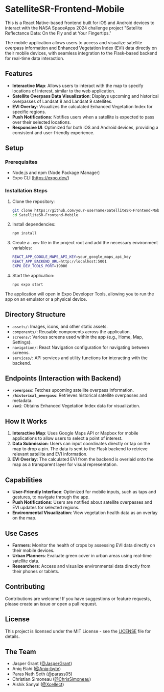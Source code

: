 # SatelliteSR-Frontend-Mobile

This is a React Native-based frontend built for iOS and Android devices to interact with the NASA SpaceApps 2024 challenge project "Satellite Reflectance Data: On the Fly and at Your Fingertips."

The mobile application allows users to access and visualize satellite overpass information and Enhanced Vegetation Index (EVI) data directly on their mobile devices, with seamless integration to the Flask-based backend for real-time data interaction.

## Features

- **Interactive Map**: Allows users to interact with the map to specify locations of interest, similar to the web application.
- **Satellite Overpass Data Visualization**: Displays upcoming and historical overpasses of Landsat 8 and Landsat 9 satellites.
- **EVI Overlay**: Visualizes the calculated Enhanced Vegetation Index for specific regions.
- **Push Notifications**: Notifies users when a satellite is expected to pass over their selected locations.
- **Responsive UI**: Optimized for both iOS and Android devices, providing a consistent and user-friendly experience.

## Setup

### Prerequisites

- Node.js and npm (Node Package Manager)
- Expo CLI (https://expo.dev/)

### Installation Steps

1. Clone the repository:

    ```bash
    git clone https://github.com/your-username/SatelliteSR-Frontend-Mobile.git
    cd SatelliteSR-Frontend-Mobile
    ```

2. Install dependencies:

    ```bash
    npm install
    ```

3. Create a `.env` file in the project root and add the necessary environment variables:

    ```bash
    REACT_APP_GOOGLE_MAPS_API_KEY=your_google_maps_api_key
    REACT_APP_BACKEND_URL=http://localhost:5001
    EXPO_DEV_TOOLS_PORT=19000
    ```

4. Start the application:

    ```bash
    npx expo start
    ```

The application will open in Expo Developer Tools, allowing you to run the app on an emulator or a physical device.

## Directory Structure

- `assets/`: Images, icons, and other static assets.
- `components/`: Reusable components across the application.
- `screens/`: Various screens used within the app (e.g., Home, Map, Settings).
- `navigation/`: React Navigation configuration for navigating between screens.
- `services/`: API services and utility functions for interacting with the backend.

## Endpoints (Interaction with Backend)

- **`/overpass`**: Fetches upcoming satellite overpass information.
- **`/historical_overpass`**: Retrieves historical satellite overpasses and metadata.
- **`/evi`**: Obtains Enhanced Vegetation Index data for visualization.

## How It Works

1. **Interactive Map**: Uses Google Maps API or Mapbox for mobile applications to allow users to select a point of interest.
2. **Data Submission**: Users can input coordinates directly or tap on the map to drop a pin. The data is sent to the Flask backend to retrieve relevant satellite and EVI information.
3. **EVI Overlay**: The calculated EVI from the backend is overlaid onto the map as a transparent layer for visual representation.

## Capabilities

- **User-Friendly Interface**: Optimized for mobile inputs, such as taps and gestures, to navigate through the app.
- **Push Notifications**: Users are notified about satellite overpasses and EVI updates for selected regions.
- **Environmental Visualization**: View vegetation health data as an overlay on the map.

## Use Cases

- **Farmers**: Monitor the health of crops by assessing EVI data directly on their mobile devices.
- **Urban Planners**: Evaluate green cover in urban areas using real-time satellite data.
- **Researchers**: Access and visualize environmental data directly from their phones or tablets.

## Contributing

Contributions are welcome! If you have suggestions or feature requests, please create an issue or open a pull request.

## License

This project is licensed under the MIT License - see the [LICENSE](LICENSE) file for details.

## The Team
- Jasper Grant ([@JasperGrant](https://github.com/JasperGrant))
- Aniq Elahi ([@Aniq-byte](https://github.com/Aniq-byte))
- Paras Nath Seth ([@parass05](https://github.com/parass05))
- Christian Simoneau ([@ChrisSimoneau](https://github.com/ChrisSimoneau))
- Aishik Sanyal ([@Xcellect](https://github.com/Xcellect))
